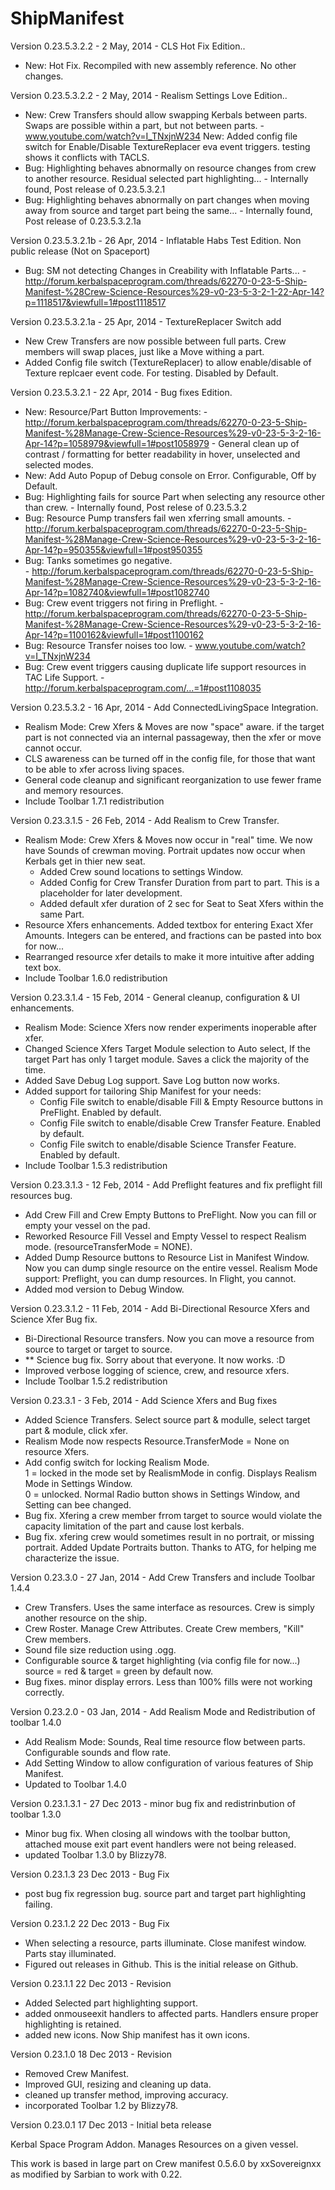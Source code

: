 ShipManifest
============
Version 0.23.5.3.2.2 - 2 May, 2014 - CLS Hot Fix Edition..
 -  New: Hot Fix.  Recompiled with new assembly reference.  No other changes. 

Version 0.23.5.3.2.2 - 2 May, 2014 - Realism Settings Love Edition..
 -  New: Crew Transfers should allow swapping Kerbals between parts. Swaps are possible within a part, but not between parts. - www.youtube.com/watch?v=I_TNxjnW234
    New: Added config file switch for Enable/Disable TextureReplacer eva event triggers. testing shows it conflicts with TACLS.
 -  Bug: Highlighting behaves abnormally on resource changes from crew to another resource. Residual selected part highlighting... - Internally found, Post release of 0.23.5.3.2.1
 -  Bug: Highlighting behaves abnormally on part changes when moving away from source and target part being the same... - Internally found, Post release of 0.23.5.3.2.1a

Version 0.23.5.3.2.1b - 26 Apr, 2014 - Inflatable Habs Test Edition. Non public release (Not on Spaceport)
 - Bug:  SM not detecting Changes in Creability with Inflatable Parts...
         - http://forum.kerbalspaceprogram.com/threads/62270-0-23-5-Ship-Manifest-%28Crew-Science-Resources%29-v0-23-5-3-2-1-22-Apr-14?p=1118517&viewfull=1#post1118517

Version 0.23.5.3.2.1a - 25 Apr, 2014 - TextureReplacer Switch add
 - New Crew Transfers are now possible between full parts.   Crew members will swap places, just like a Move withing a part.
 - Added Config file switch (TextureReplacer) to allow enable/disable of Texture replcaer event code.  For testing.  Disabled by Default.
 
Version 0.23.5.3.2.1 - 22 Apr, 2014 - Bug fixes Edition.
 - New:  Resource/Part Button Improvements:
         - http://forum.kerbalspaceprogram.com/threads/62270-0-23-5-Ship-Manifest-%28Manage-Crew-Science-Resources%29-v0-23-5-3-2-16-Apr-14?p=1058979&viewfull=1#post1058979
		 - General clean up of contrast / formatting for better readability in hover, unselected and selected modes.
 - New:  Add Auto Popup of Debug console on Error.  Configurable, Off by Default.
 - Bug:  Highlighting fails for source Part when selecting any resource other than crew.
         - Internally found, Post relese of 0.23.5.3.2
 - Bug:  Resource Pump transfers fail wen xferring small amounts.
         - http://forum.kerbalspaceprogram.com/threads/62270-0-23-5-Ship-Manifest-%28Manage-Crew-Science-Resources%29-v0-23-5-3-2-16-Apr-14?p=950355&viewfull=1#post950355
 - Bug:  Tanks sometimes go negative.  
         - http://forum.kerbalspaceprogram.com/threads/62270-0-23-5-Ship-Manifest-%28Manage-Crew-Science-Resources%29-v0-23-5-3-2-16-Apr-14?p=1082740&viewfull=1#post1082740
 - Bug:  Crew event triggers not firing in Preflight.
         - http://forum.kerbalspaceprogram.com/threads/62270-0-23-5-Ship-Manifest-%28Manage-Crew-Science-Resources%29-v0-23-5-3-2-16-Apr-14?p=1100162&viewfull=1#post1100162
 - Bug:  Resource Transfer noises too low.
         - www.youtube.com/watch?v=I_TNxjnW234 
 - Bug: Crew event triggers causing duplicate life support resources in TAC Life Support.
        - http://forum.kerbalspaceprogram.com/...=1#post1108035

Version 0.23.5.3.2 - 16 Apr, 2014 - Add ConnectedLivingSpace Integration.
 - Realism Mode:  Crew Xfers & Moves are now "space" aware.  if the target part is not connected via an internal passageway, then the xfer or move cannot occur.
 - CLS awareness can be turned off in the config file, for those that want to be able to xfer across living spaces.
 - General code cleanup and significant reorganization to use fewer frame and memory resources.
 - Include Toolbar 1.7.1 redistribution 

Version 0.23.3.1.5 - 26 Feb, 2014 - Add Realism to Crew Transfer.
 - Realism Mode:  Crew Xfers & Moves now occur in "real" time.  We now have Sounds of crewman moving.  Portrait updates now occur when Kerbals get in thier new seat.
	- Added Crew sound locations to settings Window.
	- Added Config for Crew Transfer Duration from part to part.  This is a placeholder for later development.
	- Added default xfer duration of 2 sec for Seat to Seat Xfers within the same Part.
 - Resource Xfers enhancements.  Added textbox for entering Exact Xfer Amounts.  Integers can be entered, and fractions can be pasted into box for now...
 - Rearranged resource xfer details to make it more intuitive after adding text box.
 - Include Toolbar 1.6.0 redistribution 

Version 0.23.3.1.4 - 15 Feb, 2014 - General cleanup, configuration & UI enhancements.
 - Realism Mode:  Science Xfers now render experiments inoperable after xfer.
 - Changed Science Xfers Target Module selection to Auto select, If the target Part has only 1 target module. Saves a click the majority of the time. 
 - Added Save Debug Log support.  Save Log button now works.
 - Added support for tailoring Ship Manifest for your needs:
	- Config File switch to enable/disable Fill & Empty Resource buttons in PreFlight.  Enabled by default.
	- Config File switch to enable/disable Crew Transfer Feature.  Enabled by default.
	- Config File switch to enable/disable Science Transfer Feature.  Enabled by default.
- Include Toolbar 1.5.3 redistribution

Version 0.23.3.1.3 - 12 Feb, 2014 - Add Preflight features and fix preflight fill resources bug.
 - Add Crew Fill and Crew Empty Buttons to PreFlight.   Now you can fill or empty your vessel on the pad.
 - Reworked Resource Fill Vessel and Empty Vessel to respect Realism mode. (resourceTransferMode = NONE).
 - Added Dump Resource buttons to Resource List in Manifest Window.  Now you can dump single resource on the entire vessel.
   Realism Mode support:  Preflight, you can dump resources.  In Flight, you cannot.
 - Added mod version to Debug Window.

Version 0.23.3.1.2 - 11 Feb, 2014 - Add Bi-Directional Resource Xfers and Science Xfer Bug fix.
 - Bi-Directional Resource transfers.   Now you can move a resource from source to target or target to source.
 - ** Science bug fix.   Sorry about that everyone.   It now works. :D
 - Improved verbose logging of science, crew, and resource xfers.
 - Include Toolbar 1.5.2 redistribution

Version 0.23.3.1 - 3 Feb, 2014 - Add Science Xfers and Bug fixes
 - Added Science Transfers. Select source part & modulle, select target part & module, click xfer.
 - Realism Mode now respects Resource.TransferMode = None on resource Xfers.
 - Add config switch for locking Realism Mode.  
   1 = locked in the mode set by RealismMode in config.  Displays Realism Mode in Settings Window.  
   0 = unlocked.  Normal Radio button shows in Settings Window, and Setting can bee changed.
 - Bug fix. Xfering a crew member frrom target to source would violate the capacity limitation of the part and cause lost kerbals.
 - Bug fix. xfering crew would sometimes result in no portrait, or missing portrait.  Added Update Portraits button.  Thanks to ATG, for helping me characterize the issue.

Version 0.23.3.0 - 27 Jan, 2014 - Add Crew Transfers and include Toolbar 1.4.4
 - Crew Transfers.  Uses the same interface as resources.   Crew is simply another resource on the ship.
 - Crew Roster.  Manage Crew Attributes. Create Crew members, "Kill" Crew members.
 - Sound file size reduction using .ogg.
 - Configurable source & target highlighting (via config file for now...)  source = red & target = green by default now.
 - Bug fixes.  minor display errors.  Less than 100% fills were not working correctly.

Version 0.23.2.0 - 03 Jan, 2014 - Add Realism Mode and Redistribution of toolbar 1.4.0
 - Add Realism Mode:  Sounds, Real time resource flow between parts.  Configurable sounds and flow rate.
 - Add Setting Window to allow configuration of various features of Ship Manifest.
 - Updated to Toolbar 1.4.0

Version 0.23.1.3.1 - 27 Dec 2013 - minor bug fix and redistrinbution of toolbar 1.3.0
 - Minor bug fix.  When closing all windows with the toolbar button, attached mouse exit part event handlers were not being released.
 - updated Toolbar 1.3.0 by Blizzy78.

Version 0.23.1.3 23 Dec 2013 - Bug Fix
 - post bug fix regression bug.   source part and target part highlighting failing.

Version 0.23.1.2 22 Dec 2013 - Bug Fix
 - When selecting a resource, parts illuminate.  Close manifest window.  Parts stay illuminated.
 - Figured out releases in Github.   This is the initial release on Github.

Version 0.23.1.1 22 Dec 2013 - Revision
   - Added Selected part highlighting support. 
   - added onmouseexit handlers to affected parts.  Handlers ensure proper highlighting is retained.
   - added new icons.   Now Ship manifest has it own icons.

Version 0.23.1.0 18 Dec 2013 - Revision
   - Removed Crew Manifest.
   - Improved GUI, resizing and cleaning up data.
   - cleaned up transfer method, improving accuracy.
   - incorporated Toolbar 1.2 by Blizzy78.

Version 0.23.0.1 17 Dec 2013 - Initial beta release


Kerbal Space Program Addon.  Manages Resources on a given vessel.

This work is based in large part on Crew manifest 0.5.6.0 by xxSovereignxx as modified by Sarbian to work with 0.22.

